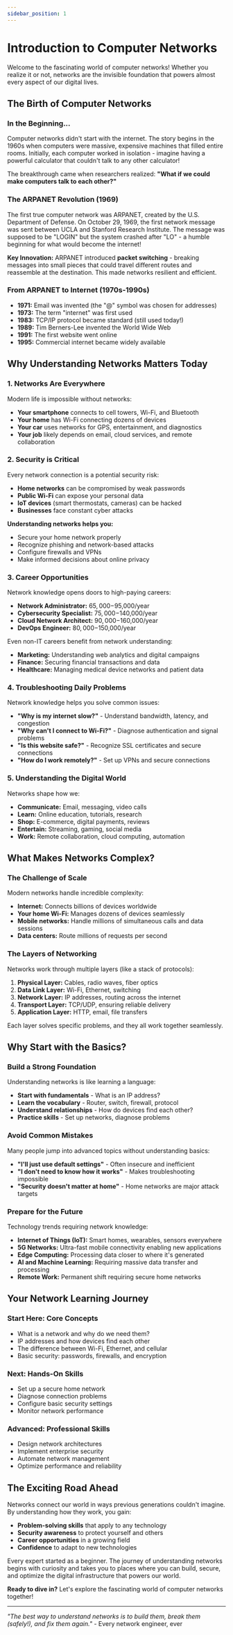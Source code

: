 ```yaml
---
sidebar_position: 1
---
```


# Introduction to Computer Networks

Welcome to the fascinating world of computer networks! Whether you realize it or not, networks are the invisible foundation that powers almost every aspect of our digital lives.

## The Birth of Computer Networks

### In the Beginning...

Computer networks didn't start with the internet. The story begins in the 1960s when computers were massive, expensive machines that filled entire rooms. Initially, each computer worked in isolation - imagine having a powerful calculator that couldn't talk to any other calculator!

The breakthrough came when researchers realized: **"What if we could make computers talk to each other?"**

### The ARPANET Revolution (1969)

The first true computer network was ARPANET, created by the U.S. Department of Defense. On October 29, 1969, the first network message was sent between UCLA and Stanford Research Institute. The message was supposed to be "LOGIN" but the system crashed after "LO" - a humble beginning for what would become the internet!

**Key Innovation:** ARPANET introduced **packet switching** - breaking messages into small pieces that could travel different routes and reassemble at the destination. This made networks resilient and efficient.

### From ARPANET to Internet (1970s-1990s)

- **1971:** Email was invented (the "@" symbol was chosen for addresses)
- **1973:** The term "internet" was first used
- **1983:** TCP/IP protocol became standard (still used today!)
- **1989:** Tim Berners-Lee invented the World Wide Web
- **1991:** The first website went online
- **1995:** Commercial internet became widely available

## Why Understanding Networks Matters Today

### 1. **Networks Are Everywhere**

Modern life is impossible without networks:
- **Your smartphone** connects to cell towers, Wi-Fi, and Bluetooth
- **Your home** has Wi-Fi connecting dozens of devices
- **Your car** uses networks for GPS, entertainment, and diagnostics  
- **Your job** likely depends on email, cloud services, and remote collaboration

### 2. **Security is Critical**

Every network connection is a potential security risk:
- **Home networks** can be compromised by weak passwords
- **Public Wi-Fi** can expose your personal data
- **IoT devices** (smart thermostats, cameras) can be hacked
- **Businesses** face constant cyber attacks

**Understanding networks helps you:**
- Secure your home network properly
- Recognize phishing and network-based attacks
- Configure firewalls and VPNs
- Make informed decisions about online privacy

### 3. **Career Opportunities**

Network knowledge opens doors to high-paying careers:
- **Network Administrator:** $65,000-$95,000/year
- **Cybersecurity Specialist:** $75,000-$140,000/year
- **Cloud Network Architect:** $90,000-$160,000/year
- **DevOps Engineer:** $80,000-$150,000/year

Even non-IT careers benefit from network understanding:
- **Marketing:** Understanding web analytics and digital campaigns
- **Finance:** Securing financial transactions and data
- **Healthcare:** Managing medical device networks and patient data

### 4. **Troubleshooting Daily Problems**

Network knowledge helps you solve common issues:
- **"Why is my internet slow?"** - Understand bandwidth, latency, and congestion
- **"Why can't I connect to Wi-Fi?"** - Diagnose authentication and signal problems  
- **"Is this website safe?"** - Recognize SSL certificates and secure connections
- **"How do I work remotely?"** - Set up VPNs and secure connections

### 5. **Understanding the Digital World**

Networks shape how we:
- **Communicate:** Email, messaging, video calls
- **Learn:** Online education, tutorials, research
- **Shop:** E-commerce, digital payments, reviews
- **Entertain:** Streaming, gaming, social media
- **Work:** Remote collaboration, cloud computing, automation

## What Makes Networks Complex?

### The Challenge of Scale

Modern networks handle incredible complexity:
- **Internet:** Connects billions of devices worldwide
- **Your home Wi-Fi:** Manages dozens of devices seamlessly
- **Mobile networks:** Handle millions of simultaneous calls and data sessions
- **Data centers:** Route millions of requests per second

### The Layers of Networking

Networks work through multiple layers (like a stack of protocols):
1. **Physical Layer:** Cables, radio waves, fiber optics
2. **Data Link Layer:** Wi-Fi, Ethernet, switching
3. **Network Layer:** IP addresses, routing across the internet
4. **Transport Layer:** TCP/UDP, ensuring reliable delivery
5. **Application Layer:** HTTP, email, file transfers

Each layer solves specific problems, and they all work together seamlessly.

## Why Start with the Basics?

### Build a Strong Foundation

Understanding networks is like learning a language:
- **Start with fundamentals** - What is an IP address?
- **Learn the vocabulary** - Router, switch, firewall, protocol
- **Understand relationships** - How do devices find each other?
- **Practice skills** - Set up networks, diagnose problems

### Avoid Common Mistakes

Many people jump into advanced topics without understanding basics:
- **"I'll just use default settings"** - Often insecure and inefficient
- **"I don't need to know how it works"** - Makes troubleshooting impossible
- **"Security doesn't matter at home"** - Home networks are major attack targets

### Prepare for the Future

Technology trends requiring network knowledge:
- **Internet of Things (IoT):** Smart homes, wearables, sensors everywhere
- **5G Networks:** Ultra-fast mobile connectivity enabling new applications
- **Edge Computing:** Processing data closer to where it's generated
- **AI and Machine Learning:** Requiring massive data transfer and processing
- **Remote Work:** Permanent shift requiring secure home networks

## Your Network Learning Journey

### Start Here: Core Concepts
- What is a network and why do we need them?
- IP addresses and how devices find each other
- The difference between Wi-Fi, Ethernet, and cellular
- Basic security: passwords, firewalls, and encryption

### Next: Hands-On Skills
- Set up a secure home network
- Diagnose connection problems
- Configure basic security settings
- Monitor network performance

### Advanced: Professional Skills
- Design network architectures
- Implement enterprise security
- Automate network management
- Optimize performance and reliability

## The Exciting Road Ahead

Networks connect our world in ways previous generations couldn't imagine. By understanding how they work, you gain:

- **Problem-solving skills** that apply to any technology
- **Security awareness** to protect yourself and others
- **Career opportunities** in a growing field
- **Confidence** to adapt to new technologies

Every expert started as a beginner. The journey of understanding networks begins with curiosity and takes you to places where you can build, secure, and optimize the digital infrastructure that powers our world.

**Ready to dive in?** Let's explore the fascinating world of computer networks together!

---

*"The best way to understand networks is to build them, break them (safely!), and fix them again."* - Every network engineer, ever
